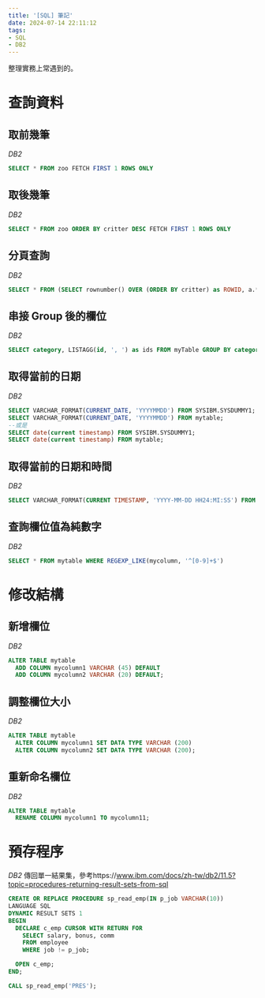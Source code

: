 ```yaml
---
title: '[SQL] 筆記'
date: 2024-07-14 22:11:12
tags:
- SQL
- DB2
---
```

整理實務上常遇到的。
<!--more-->
# 查詢資料

## 取前幾筆

_DB2_

```sql
SELECT * FROM zoo FETCH FIRST 1 ROWS ONLY
```

## 取後幾筆

_DB2_

```sql
SELECT * FROM zoo ORDER BY critter DESC FETCH FIRST 1 ROWS ONLY
```

## 分頁查詢

_DB2_

```sql
SELECT * FROM (SELECT rownumber() OVER (ORDER BY critter) as ROWID, a.* FROM zoo a) WHERE ROWID BETWEEN 11 AND 20
```

## 串接 Group 後的欄位

_DB2_

```sql
SELECT category, LISTAGG(id, ', ') as ids FROM myTable GROUP BY category;
```

## 取得當前的日期

_DB2_

```sql
SELECT VARCHAR_FORMAT(CURRENT_DATE, 'YYYYMMDD') FROM SYSIBM.SYSDUMMY1;
SELECT VARCHAR_FORMAT(CURRENT_DATE, 'YYYYMMDD') FROM mytable;
--或是
SELECT date(current timestamp) FROM SYSIBM.SYSDUMMY1;
SELECT date(current timestamp) FROM mytable;
```

## 取得當前的日期和時間

_DB2_

```sql
SELECT VARCHAR_FORMAT(CURRENT TIMESTAMP, 'YYYY-MM-DD HH24:MI:SS') FROM SYSIBM.SYSDUMMY1;
```

## 查詢欄位值為純數字

_DB2_

```sql
SELECT * FROM mytable WHERE REGEXP_LIKE(mycolumn, '^[0-9]+$')
```

# 修改結構

## 新增欄位

_DB2_

```sql
ALTER TABLE mytable
  ADD COLUMN mycolumn1 VARCHAR (45) DEFAULT
  ADD COLUMN mycolumn2 VARCHAR (20) DEFAULT;
```

## 調整欄位大小

_DB2_

```sql
ALTER TABLE mytable 
  ALTER COLUMN mycolumn1 SET DATA TYPE VARCHAR (200)
  ALTER COLUMN mycolumn2 SET DATA TYPE VARCHAR (200);
```

## 重新命名欄位

_DB2_

```sql
ALTER TABLE mytable
  RENAME COLUMN mycolumn1 TO mycolumn11;
```

# 預存程序

_DB2_
傳回單一結果集，參考https://www.ibm.com/docs/zh-tw/db2/11.5?topic=procedures-returning-result-sets-from-sql

```sql
CREATE OR REPLACE PROCEDURE sp_read_emp(IN p_job VARCHAR(10))
LANGUAGE SQL
DYNAMIC RESULT SETS 1
BEGIN
  DECLARE c_emp CURSOR WITH RETURN FOR
    SELECT salary, bonus, comm
    FROM employee
    WHERE job != p_job;

  OPEN c_emp;
END;

CALL sp_read_emp('PRES');
```

